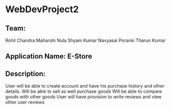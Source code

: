 # WebDevProject2

## Team:
Rohil Chandra Maharshi Nula
Shyam Kumar
Navyasai Poranki
Tharun Kumar

 

## Application Name: E-Store

 

## Description:
User will be able to create account and have his purchase history and other details.
Will be able to sell as well purchase goods
Will be able to compare goods with other goods
User will have provision to write reviews and view other user reviews
